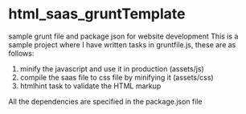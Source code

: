 # html_saas_gruntTemplate
sample grunt file and package json for website development
 This is a sample project where I have written tasks in gruntfile.js, these are as follows:
  1. minify the javascript and use it in production (assets/js)
  2. compile the saas file to css file by minifying it (assets/css)
  3. htmlhint task to validate the HTML markup

All the dependencies are specified in the package.json file
